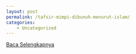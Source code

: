 ```yaml
---
layout: post
permalink: /tafsir-mimpi-dibunuh-menurut-islam/
categories:
    - Uncategorized
---
```


[Baca Selengkapnya](/06)